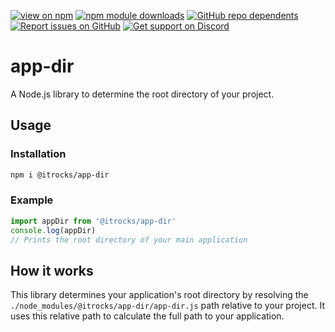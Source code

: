 [![view on npm](https://badgen.net/npm/v/@itrocks/app-dir)](https://www.npmjs.org/package/@itrocks/app-dir)
[![npm module downloads](https://badgen.net/npm/dt/@itrocks/app-dir)](https://www.npmjs.org/package/@itrocks/app-dir)
[![GitHub repo dependents](https://badgen.net/github/dependents-repo/itrocks-ts/app-dir?label=dependents)](https://github.com/itrocks-ts/app-dir/network/dependents?dependent_type=REPOSITORY)
[![Report issues on GitHub](https://badgen.net/github/open-issues/itrocks-ts/app-dir?icon=github)](https://github.com/itrocks-ts/app-dir/issues)
[![Get support on Discord](https://badgen.net/discord/members/kbMjUq5F?icon=discord)](https://discord.gg/kbMjUq5F)

# app-dir

A Node.js library to determine the root directory of your project.

## Usage

### Installation

```sh
npm i @itrocks/app-dir
```

### Example

```ts
import appDir from '@itrocks/app-dir'
console.log(appDir)
// Prints the root directory of your main application
```

## How it works

This library determines your application's root directory by resolving the `./node_modules/@itrocks/app-dir/app-dir.js`
path relative to your project.
It uses this relative path to calculate the full path to your application.
